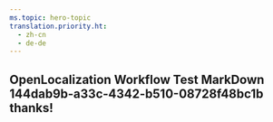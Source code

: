 ```yaml
---
ms.topic: hero-topic
translation.priority.ht: 
  - zh-cn
  - de-de
---
```

## OpenLocalization Workflow Test MarkDown 144dab9b-a33c-4342-b510-08728f48bc1b thanks!
